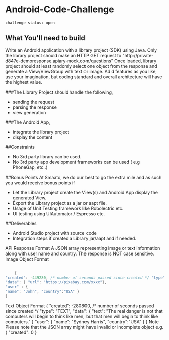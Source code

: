 # Android-Code-Challenge

`challenge status: open`

## What You'll need to build
Write an Android application with a library project (SDK) using Java. Only the library project should make an HTTP GET request to "http://private- d847e-demoresponse.apiary-mock.com/questions"
Once loaded, library project should at least randomly select one object from the response and generate a View/ViewGroup with text or image. Ad d features as you like, use your imagination, but coding standard and overall architecture will have the highest value.

###The Library Project should handle the following,
* sending the request 
* parsing the response 
* view generation

###The Android App,
* integrate the library project 
* display the content

##Constraints
* No 3rd party library can be used.
* No 3rd party app development frameworks can be used ( e.g PhoneGap, etc..)

##Bonus Points
At Smaato, we do our best to go the extra mile and as such you would receive bonus points if
* Let the Library project create the View(s) and Android App display the generated View. 
* Export the Library project as a jar or aapt file.
* Usage of Unit Testing framework like Robolectric etc.
* UI testing using UIAutomator / Espresso etc.

##Deliverables
* Android Studio project with source code
* Integration steps if created a Library jar/aapt and if needed.

API Response Format
A JSON array representing image or text information along with user name and country. The response is NOT case sensitive.
Image Object Format
```java
     
    {
"created": -449280, /* number of seconds passed since created */ "type": "IMG",
"data": { "url": "https://pixabay.com/xxxx"},
"user" : {
"name": "John", "country":"USA" }
}
 ```
 Text Object Format
    {
"created": -280800, /* number of seconds passed since created */ "type": "TEXT",
"data": {
"text": "The real danger is not that computers will begin to think like men, but that
men will begin to think like computers."
} "user": {
"name": "Sydney Harris", "country":"USA"
}
}
 Note
Please note that the JSON array might have invalid or incomplete object e.g.
   {
"created": 0
}
 
